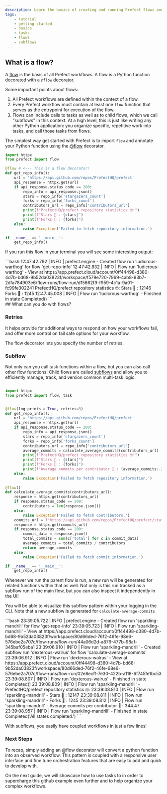 ```yaml
---
description: Learn the basics of creating and running Prefect flows and tasks.
tags:
    - tutorial
    - getting started
    - basics
    - tasks
    - flows
    - subflows
---
```

## What is a flow?

A [flow](/concepts/flows/) is the basis of all Prefect workflows. A flow is a Python function decorated with a `@flow` decorator.

Some important points about flows:

1. All Prefect workflows are defined within the context of a flow.
2. Every Prefect workflow must contain at least one `flow` function that serves as the entrypoint for execution of the flow.
3. Flows can include calls to tasks as well as to child flows, which we call "subflows" in this context. At a high level, this is just like writing any other Python application: you organize specific, repetitive work into tasks, and call those tasks from flows.

The simplest way get started with Prefect is to import `flow` and annotate your Python function using the [@flow](/api-ref/prefect/flows/#prefect.flows.flow) decorator.

```python
import httpx
from prefect import flow

@flow # <--- This is a flow decorator!
def get_repo_info():
    url = 'https://api.github.com/repos/PrefectHQ/prefect'
    api_response = httpx.get(url)
    if api_response.status_code == 200:
        repo_info = api_response.json()
        stars = repo_info['stargazers_count']
        forks = repo_info['forks_count']
        contributors_url = repo_info['contributors_url']
        print(f"PrefectHQ/prefect repository statistics 🤓:")
        print(f"Stars 🌠 : {stars}")
        print(f"Forks 🍴 : {forks}")
    else:
        raise Exception('Failed to fetch repository information.')

if __name__ == '__main__':
    get_repo_info()
```
If you run this flow in your terminal you will see some interesting output:
<div class="terminal">
```bash
12:47:42.792 | INFO    | prefect.engine - Created flow run 'ludicrous-warthog' for flow 'get-repo-info'
12:47:42.832 | INFO    | Flow run 'ludicrous-warthog' - View at https://app.prefect.cloud/account/0ff44498-d380-4d7b-bd68-9b52da03823f/workspace/f579e720-7969-4ab8-93b7-2dfa784903e6/flow-runs/flow-run/d15662f9-f959-4c1a-9a01-fc99fe302241
PrefectHQ/prefect repository statistics 🤓:
Stars 🌠 : 12146
Forks 🍴 : 1245
12:47:45.008 | INFO    | Flow run 'ludicrous-warthog' - Finished in state Completed()
```
</div>
## What can you do with flows?

### Retries

It helps provide for additional ways to respond on how your workflows fail, and offer more control on fail safe options for your workflow.


The flow decorator lets you specify the number of retries.

### Subflow

Not only can you call task functions within a flow, but you can also call other flow functions! Child flows are called [subflows](https://docs.prefect.io/concepts/flows/#composing-flows) and allow you to efficiently manage, track, and version common multi-task logic.

```python

import httpx
from prefect import flow, task


@flow(log_prints = True, retries=3)
def get_repo_info():
    url = 'https://api.github.com/repos/PrefectHQ/prefect'
    api_response = httpx.get(url)
    if api_response.status_code == 200:
        repo_info = api_response.json()
        stars = repo_info['stargazers_count']
        forks = repo_info['forks_count']
        contributors_url = repo_info['contributors_url']
        average_commits = calculate_average_commits(contributors_url)
        print(f"PrefectHQ/prefect repository statistics 🤓:")
        print(f"Stars 🌠 : {stars}")
        print(f"Forks 🍴 : {forks}")
        print(f"Average commits per contributor 💌 : {average_commits:.2f}")
    else:
        raise Exception('Failed to fetch repository information.')
    
@flow()
def calculate_average_commits(contributors_url):
    response = httpx.get(contributors_url)
    if response.status_code == 200:
        contributors = len(response.json())
    else:
        raise Exception('Failed to fetch contributors.')      
    commits_url = f'https://api.github.com/repos/PrefectHQ/prefect/stats/contributors'
    response = httpx.get(commits_url)
    if response.status_code == 200:
        commit_data = response.json()
        total_commits = sum(c['total'] for c in commit_data)
        average_commits = total_commits / contributors
        return average_commits
    else:
        raise Exception('Failed to fetch commit information.')

if __name__ == '__main__':
    get_repo_info()
```

Whenever we run the parent flow is run, a new run will be generated for related functions within that as well. Not only is this run tracked as a subflow run of the main flow, but you can also inspect it independently in the UI!

You will be able to visualize this subflow pattern within your logging in the CLI. Note that a new subflow is generated for `calculate-average-commits`
<div class="terminal">
```bash
23:39:05.722 | INFO    | prefect.engine - Created flow run 'sparkling-mandrill' for flow 'get-repo-info'
23:39:05.723 | INFO    | Flow run 'sparkling-mandrill' - View at https://app.prefect.cloud/account/0ff44498-d380-4d7b-bd68-9b52da03823f/workspace/80d66ded-76f2-46fe-98e6-576ebe2a707c/flow-runs/flow-run/44a06d2d-a876-477b-98af-345baf05eba1
23:39:06.910 | INFO    | Flow run 'sparkling-mandrill' - Created subflow run 'dexterous-walrus' for flow 'calculate-average-commits'
23:39:06.912 | INFO    | Flow run 'dexterous-walrus' - View at https://app.prefect.cloud/account/0ff44498-d380-4d7b-bd68-9b52da03823f/workspace/80d66ded-76f2-46fe-98e6-576ebe2a707c/flow-runs/flow-run/02e8ecff-7e30-422b-a118-6f745fe1bc53
23:39:08.807 | INFO    | Flow run 'dexterous-walrus' - Finished in state Completed()
23:39:08.809 | INFO    | Flow run 'sparkling-mandrill' - PrefectHQ/prefect repository statistics 🤓:
23:39:08.810 | INFO    | Flow run 'sparkling-mandrill' - Stars 🌠 : 12147
23:39:08.811 | INFO    | Flow run 'sparkling-mandrill' - Forks 🍴 : 1245
23:39:08.812 | INFO    | Flow run 'sparkling-mandrill' - Average commits per contributor 💌 : 344.47
23:39:08.957 | INFO    | Flow run 'sparkling-mandrill' - Finished in state Completed('All states completed.')
```
</div>

With subflows, you easily have coupled workflows in just a few lines!

### Next Steps

To recap, simply adding an @flow decorator will convert a python function into an observed workflow. This pattern is coupled with a responsive user interface and fine tune orchestration features that are easy to add and quick to develop with.

On the next guide, we will showcase how to use tasks to in order to supercharge this github example even further and to help organize your complex workflows.